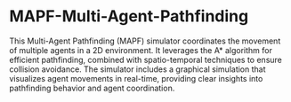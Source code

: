 # MAPF-Multi-Agent-Pathfinding
This Multi-Agent Pathfinding (MAPF) simulator coordinates the movement of multiple agents in a 2D environment. It leverages the A* algorithm for efficient pathfinding, combined with spatio-temporal techniques to ensure collision avoidance. The simulator includes a graphical simulation that visualizes agent movements in real-time, providing clear insights into pathfinding behavior and agent coordination.
